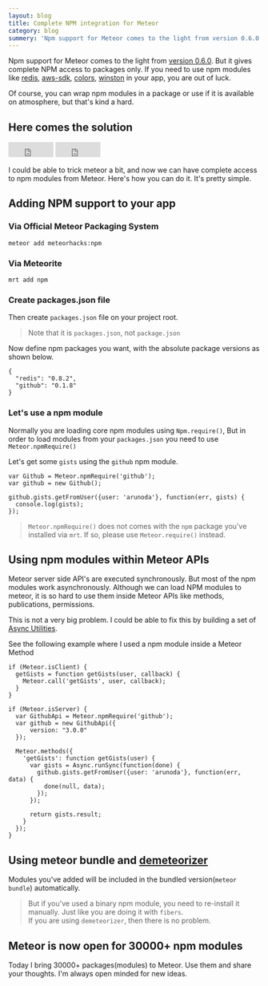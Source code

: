 ```yaml
---
layout: blog
title: Complete NPM integration for Meteor
category: blog
summery: 'Npm support for Meteor comes to the light from version 0.6.0. But it gives complete NPM access to packages only. If you need to use npm modules like redis, aws-sdk, colors, winstoon in your app, you are out of luck.<br>I could able to find a solution for it. Now with this, we have access to 30000+ npm modules'
---
```

Npm support for Meteor comes to the light from [version 0.6.0](http://www.meteor.com/blog/2013/04/04/meteor-060-brand-new-distribution-system-app-packages-npm-integration). But it gives complete NPM access to packages only. If you need to use npm modules like [redis](https://npmjs.org/package/redis), [aws-sdk](https://npmjs.org/package/aws-sdk), [colors](https://npmjs.org/package/colors), [winston](https://npmjs.org/package/winston) in your app, you are out of luck.

Of course,  you can wrap npm modules in a package or use if it is available on atmosphere, but that's kind a hard.

## Here comes the solution

<iframe src="http://ghbtns.com/github-btn.html?user=meteorhacks&amp;repo=npm&amp;type=watch&amp;count=true&amp;size=medium" allowtransparency="true" frameborder="0" scrolling="0" width="90px" height="30px">
</iframe>
<iframe src="http://ghbtns.com/github-btn.html?user=meteorhacks&amp;repo=npm&amp;type=fork&amp;count=true&amp;size=medium" allowtransparency="true" frameborder="0" scrolling="0" width="90px" height="30px">
</iframe>

I could be able to trick meteor a bit, and now we can have complete access to npm modules from Meteor. Here's how you can do it. It's pretty simple.

## Adding NPM support to your app

### Via Official Meteor Packaging System

    meteor add meteorhacks:npm

### Via Meteorite

    mrt add npm

### Create packages.json file 

Then create `packages.json` file on your project root. 

> Note that it is `packages.json`, not `package.json` 

Now define npm packages you want, with the absolute package versions as shown below.

    {
      "redis": "0.8.2",
      "github": "0.1.8"
    }

### Let's use a npm module

Normally you are loading core npm modules using `Npm.require()`, But in order to load modules from your `packages.json` you need to use `Meteor.npmRequire()`

Let's get some `gists` using the `github` npm module.

    var Github = Meteor.npmRequire('github');
    var github = new Github();

    github.gists.getFromUser({user: 'arunoda'}, function(err, gists) {
      console.log(gists);
    });

> `Meteor.npmRequire()` does not comes with the `npm` package you've installed via `mrt`. If so, please use `Meteor.require()` instead.

## Using npm modules within Meteor APIs

Meteor server side API's are executed synchronously. But most of the npm modules work asynchronously. Although we can load NPM modules to meteor, it is so hard to use them inside Meteor APIs like methods, publications, permissions.

This is not a very big problem. I could be able to fix this by building a set of [Async Utilities](https://github.com/arunoda/meteor-npm#async-utilities).

See the following example where I used a npm module inside a Meteor Method

    if (Meteor.isClient) {
      getGists = function getGists(user, callback) {
        Meteor.call('getGists', user, callback);
      }
    }

    if (Meteor.isServer) {
      var GithubApi = Meteor.npmRequire('github');
      var github = new GithubApi({
          version: "3.0.0"
      });

      Meteor.methods({
        'getGists': function getGists(user) {
          var gists = Async.runSync(function(done) {
            github.gists.getFromUser({user: 'arunoda'}, function(err, data) {
              done(null, data);
            });
          });

          return gists.result;
        }
      });
    }

## Using meteor bundle and [demeteorizer](https://github.com/onmodulus/demeteorizer)

Modules you've added will be included in the bundled version(`meteor bundle`) automatically. 

> But if you've used a binary npm module, you need to re-install it manually. Just like you are doing it with `fibers`.<br>
>If you are using `demeteorizer`, then there is no problem.

## Meteor is now open for 30000+ npm modules

Today I bring 30000+ packages(modules) to Meteor. Use them and share your thoughts. I'm always open minded for new ideas.
